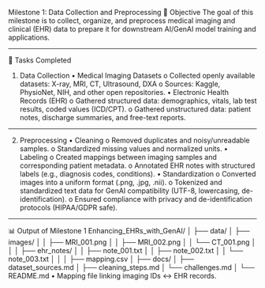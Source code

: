 Milestone 1: Data Collection and Preprocessing
📌 Objective
The goal of this milestone is to collect, organize, and preprocess medical imaging and clinical (EHR) data to prepare it for downstream AI/GenAI model training and applications.
________________________________________
📂 Tasks Completed
1. Data Collection
•	Medical Imaging Datasets
o	Collected openly available datasets: X-ray, MRI, CT, Ultrasound, DXA
o	Sources: Kaggle, PhysioNet, NIH, and other open repositories.
•	Electronic Health Records (EHR)
o	Gathered structured data: demographics, vitals, lab test results, coded values (ICD/CPT).
o	Gathered unstructured data: patient notes, discharge summaries, and free-text reports.
________________________________________
2. Preprocessing
•	Cleaning
o	Removed duplicates and noisy/unreadable samples.
o	Standardized missing values and normalized units.
•	Labeling
o	Created mappings between imaging samples and corresponding patient metadata.
o	Annotated EHR notes with structured labels (e.g., diagnosis codes, conditions).
•	Standardization
o	Converted images into a uniform format (.png, .jpg, .nii).
o	Tokenized and standardized text data for GenAI compatibility (UTF-8, lowercasing, de-identification).
o	Ensured compliance with privacy and de-identification protocols (HIPAA/GDPR safe).
________________________________________
📊 Output of Milestone 1
Enhancing_EHRs_with_GenAI/
│
├── data/
│   ├── images/
│   │   ├── MRI_001.png
│   │   ├── MRI_002.png
│   │   └── CT_001.png
│   │
│   ├── ehr_notes/
│   │   ├── note_001.txt
│   │   ├── note_002.txt
│   │   └── note_003.txt
│   │
│   ├── mapping.csv
│
├── docs/
│   ├── dataset_sources.md
│   ├── cleaning_steps.md
│   └── challenges.md
│
└── README.md
•	Mapping file linking imaging IDs ↔ EHR records.
